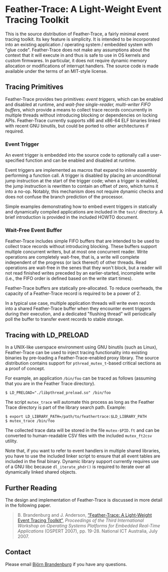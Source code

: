 Feather-Trace: A Light-Weight Event Tracing Toolkit
===================================================
This is the source distribution of Feather-Trace, a fairly minimal event tracing toolkit. Its key feature is simplicity. It is intended to be incorporated into an existing application / operating system / embedded system with "glue code". Feather-Trace does not make any assumptions about the context that it will execute in and thus is safe to use in OS kernels and custom firmwares. In particular, it does not require dynamic memory allocation or modifications of interrupt handlers. The source code is made available under the terms of an MIT-style license.

Tracing Primitives
------------------
Feather-Trace provides two primitives: *event triggers*, which can be enabled and disabled at runtime, and *wait-free single-reader, multi-writer FIFO buffers*, which provide a means to collect trace records concurrently in multiple threads without introducing blocking or dependencies on locking APIs. Feather-Trace currently supports x86 and x86-64 ELF binaries linked with recent GNU binutils, but could be ported to other architectures if required.

### Event Trigger
An event trigger is embedded into the source code to optionally call a user-specified function and  can be enabled and disabled at runtime.

Event triggers are implemented as macros that expand to inline assembly performing a function call. A trigger is disabled by placing an unconditional jump instruction at the start of the trigger code; when a trigger is enabled, the jump instruction is rewritten to contain an offset of zero, which turns it into a no-op. Notably, this mechanism does not require dynamic checks and does not confuse the branch prediction of the processor.

Simple examples demonstrating how to embed event triggers in statically and dynamically compiled applications are included in the `test/` directory. A brief introduction is provided in the included HOWTO document.


### Wait-Free Event Buffer
Feather-Trace includes simple FIFO buffers that are intended to be used to collect trace records without introducing blocking. These buffers support multiple concurrent writers, but at most one concurrent reader. Write operations are completely wait-free, that is, a write will complete independent of the progress (or lack thereof) of other threads. Read operations are wait-free in the senes that they won't block, but a reader will not read finished writes preceded by an earlier-started, incomplete write (i.e., the FIFO order is defined based on the write start times).

Feather-Trace buffers are statically pre-allocated.  To reduce overheads, the capacity of a Feather-Trace record is required to be a power of 2.

In a typical use case, multiple application threads will write even records into a shared Feather-Trace buffer when they encounter event triggers during their execution, and a dedicated "flushing thread" will periodically poll the buffer to transfer event records to stable storage.

Tracing with LD_PRELOAD
-----------------------

In a UNIX-like userspace environment using GNU binutils (such as Linux), Feather-Trace can be used to inject tracing functionality into existing binaries by pre-loading a Feather-Trace-enabled proxy library. The source distribution contains support for `pthread_mutex_t`-based critical sections as a proof of concept.

For example, an application `/bin/foo` can be traced as follows (assuming that you are in the Feather Trace directory).

	$ LD_PRELOAD="./libpthread_preload.so" /bin/foo

The script `mutex_trace` will automate this process as long as the Feather Trace directory is part of the library search path. Example:

	$ export LD_LIBRARY_PATH=/path/to/feathertrace:$LD_LIBRARY_PATH
	$ mutex_trace /bin/foo

The collected trace data will be stored in the file `mutex-$PID.ft` and can be converted to human-readable CSV files with the included `mutex_ft2csv` utility.

Note that, if you want to refer to event handlers in multiple shared libraries, you have to use the included linker script to ensure that all event tables are included in the final binary. Dynamic library support currently requires use of a GNU libc because `dl_iterate_phdr()` is required to iterate over all dynamically linked shared objects.


Further Reading
---------------
The design and implementation of Feather-Trace is discussed in more detail in the following paper.

> B. Brandenburg and J. Anderson, [“Feather-Trace: A Light-Weight Event Tracing Toolkit”](https://www.mpi-sws.org/~bbb/papers/pdf/ospert07.pdf), *Proceedings of the Third International Workshop on Operating Systems Platforms for Embedded Real-Time Applications* (OSPERT 2007), pp. 19-28. National ICT Australia, July 2007.

Contact
-------

Please email [Björn Brandenburg](http://www.mpi-sws.org/~bbb) if you have any questions.
